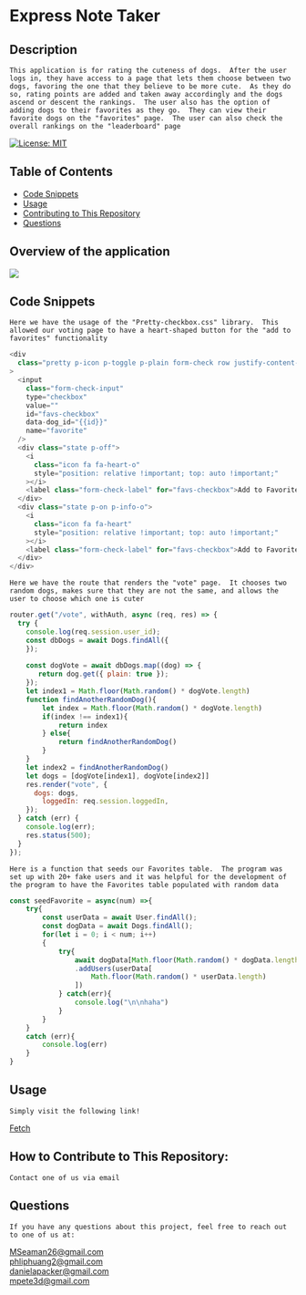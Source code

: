 # Express Note Taker
  ## Description
    This application is for rating the cuteness of dogs.  After the user logs in, they have access to a page that lets them choose between two dogs, favoring the one that they believe to be more cute.  As they do so, rating points are added and taken away accordingly and the dogs ascend or descent the rankings.  The user also has the option of adding dogs to their favorites as they go.  They can view their favorite dogs on the "favorites" page.  The user can also check the overall rankings on the "leaderboard" page

 [![License: MIT](https://img.shields.io/badge/License-MIT-yellow.svg)](https://opensource.org/licenses/MIT)

  ## Table of Contents
  * [Code Snippets](#code-snippets)<br />
  * [Usage](#usage)<br />
  * [Contributing to This Repository](#how-to-contribute-to-this-repository)<br />
  * [Questions](#questions)<br />

  ## Overview of the application
<img src="./public/assets/Overview.gif">

  ## Code Snippets
    Here we have the usage of the "Pretty-checkbox.css" library.  This allowed our voting page to have a heart-shaped button for the "add to favorites" functionality
```javascript
<div
  class="pretty p-icon p-toggle p-plain form-check row justify-content-center"
>
  <input
    class="form-check-input"
    type="checkbox"
    value=""
    id="favs-checkbox"
    data-dog_id="{{id}}"
    name="favorite"
  />
  <div class="state p-off">
    <i
      class="icon fa fa-heart-o"
      style="position: relative !important; top: auto !important;"
    ></i>
    <label class="form-check-label" for="favs-checkbox">Add to Favorites</label>
  </div>
  <div class="state p-on p-info-o">
    <i
      class="icon fa fa-heart"
      style="position: relative !important; top: auto !important;"
    ></i>
    <label class="form-check-label" for="favs-checkbox">Add to Favorites</label>
  </div>
</div>
```
    Here we have the route that renders the "vote" page.  It chooses two random dogs, makes sure that they are not the same, and allows the user to choose which one is cuter
```javascript
router.get("/vote", withAuth, async (req, res) => {
  try {
    console.log(req.session.user_id);
    const dbDogs = await Dogs.findAll({
    });
    
    const dogVote = await dbDogs.map((dog) => {
       return dog.get({ plain: true });
    });
    let index1 = Math.floor(Math.random() * dogVote.length)
    function findAnotherRandomDog(){
        let index = Math.floor(Math.random() * dogVote.length)
        if(index !== index1){
            return index
        } else{
            return findAnotherRandomDog()
        }
    }
    let index2 = findAnotherRandomDog()
    let dogs = [dogVote[index1], dogVote[index2]]
    res.render("vote", {
      dogs: dogs,
        loggedIn: req.session.loggedIn,
    });
  } catch (err) {
    console.log(err);
    res.status(500);
  }
});
```
    Here is a function that seeds our Favorites table.  The program was set up with 20+ fake users and it was helpful for the development of the program to have the Favorites table populated with random data
```javascript
const seedFavorite = async(num) =>{
    try{
        const userData = await User.findAll();
        const dogData = await Dogs.findAll();
        for(let i = 0; i < num; i++)
        {
            try{
                await dogData[Math.floor(Math.random() * dogData.length)]
                .addUsers(userData[
                    Math.floor(Math.random() * userData.length)
                ])
            } catch(err){
                console.log("\n\nhaha")
            }
        }
    }
    catch (err){
        console.log(err)
    } 
}
```
  ## Usage

    Simply visit the following link!

[Fetch](https://fetch00.herokuapp.com/login)
    
  ## How to Contribute to This Repository:

    Contact one of us via email
    
  ## Questions
    If you have any questions about this project, feel free to reach out to one of us at:
  <a href="MSeaman26@gmail.com">MSeaman26@gmail.com</a><br/>
  <a href="phliphuang2@gmail.com">phliphuang2@gmail.com</a><br/> 
  <a href="danielapacker@gmail.com">danielapacker@gmail.com</a><br/>
  <a href="mpete3d@gmail.com">mpete3d@gmail.com</a>

    

